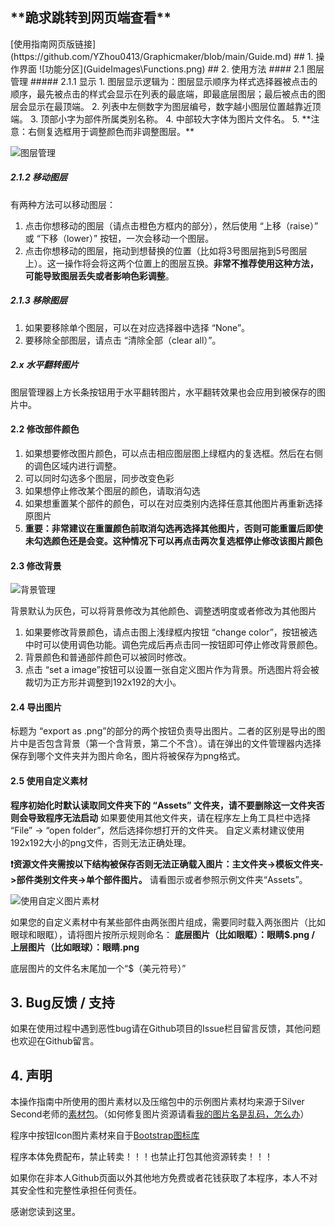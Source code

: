 <h2>**跪求跳转到网页端查看**</h2>
[使用指南网页版链接](https://github.com/YZhou0413/Graphicmaker/blob/main/Guide.md)
## 1. 操作界面
![功能分区](GuideImages\Functions.png)
## 2. 使用方法
#### 2.1 图层管理
##### 2.1.1 显示
1. 图层显示逻辑为：图层显示顺序为样式选择器被点击的顺序，最先被点击的样式会显示在列表的最底端，即最底层图层；最后被点击的图层会显示在最顶端。
2. 列表中左侧数字为图层编号，数字越小图层位置越靠近顶端。
3. 顶部小字为部件所属类别名称。
4. 中部较大字体为图片文件名。
5. **注意：右侧复选框用于调整颜色而非调整图层。**

![图层管理](GuideImages\LayerManagerGuide.png)
##### 2.1.2 移动图层
有两种方法可以移动图层：
1. 点击你想移动的图层（请点击橙色方框内的部分），然后使用 “上移（raise）” 或 “下移（lower）” 按钮，一次会移动一个图层。
2. 点击你想移动的图层，拖动到想替换的位置（比如将3号图层拖到5号图层上）。这一操作将会将这两个位置上的图层互换。**非常不推荐使用这种方法，可能导致图层丢失或者影响色彩调整**。
##### 2.1.3 移除图层
1. 如果要移除单个图层，可以在对应选择器中选择 “None”。
2. 要移除全部图层，请点击 “清除全部（clear all）”。
##### 2.x 水平翻转图片
图层管理器上方长条按钮用于水平翻转图片，水平翻转效果也会应用到被保存的图片中。
#### 2.2 修改部件颜色
1. 如果想要修改图片颜色，可以点击相应图层图上绿框内的复选框。然后在右侧的调色区域内进行调整。
2. 可以同时勾选多个图层，同步改变色彩
3. 如果想停止修改某个图层的颜色，请取消勾选
4. 如果想重置某个部件的颜色，可以在对应类别内选择任意其他图片再重新选择原图片
5. **重要：非常建议在重置颜色前取消勾选再选择其他图片，否则可能重置后即使未勾选颜色还是会变。这种情况下可以再点击两次复选框停止修改该图片颜色**
#### 2.3 修改背景
![背景管理](GuideImages\bgcolor.png)

背景默认为灰色，可以将背景修改为其他颜色、调整透明度或者修改为其他图片
1. 如果要修改背景颜色，请点击图上浅绿框内按钮 “change color”，按钮被选中时可以使用调色功能。调色完成后再点击同一按钮即可停止修改背景颜色。
2. 背景颜色和普通部件颜色可以被同时修改。
3. 点击 “set a image”按钮可以设置一张自定义图片作为背景。所选图片将会被裁切为正方形并调整到192x192的大小。
#### 2.4 导出图片
标题为 “export as .png”的部分的两个按钮负责导出图片。二者的区别是导出的图片中是否包含背景（第一个含背景，第二个不含）。请在弹出的文件管理器内选择保存到哪个文件夹并为图片命名，图片将被保存为png格式。

#### 2.5 使用自定义素材
**程序初始化时默认读取同文件夹下的 “Assets” 文件夹，请不要删除这一文件夹否则会导致程序无法启动**
如果要使用其他文件夹，请在程序左上角工具栏中选择 “File” -> “open folder”，然后选择你想打开的文件夹。
自定义素材建议使用192x192大小的png文件，否则无法正确处理。

**❗资源文件夹需按以下结构被保存否则无法正确载入图片：主文件夹->模板文件夹->部件类别文件夹->单个部件图片。**
请看图示或者参照示例文件夹“Assets”。

![使用自定义图片素材](GuideImages\useotherfolder.png)

如果您的自定义素材中有某些部件由两张图片组成，需要同时载入两张图片（比如眼球和眼眶），请将图片按所示规则命名：
**底层图片（比如眼眶）：眼睛$.png / 上层图片（比如眼球）：眼睛.png**

底层图片的文件名末尾加一个“$（美元符号）”

## 3. Bug反馈 / 支持
如果在使用过程中遇到恶性bug请在Github项目的Issue栏目留言反馈，其他问题也欢迎在Github留言。

## 4. 声明
本操作指南中所使用的图片素材以及压缩包中的示例图片素材均来源于Silver Second老师的[素材包](https://silversecond.com/WolfRPGEditor/Download.html#0)。（如何修复图片资源请看[我的图片名是乱码，怎么办](FixPic.md)）

程序中按钮Icon图片素材来自于[Bootstrap图标库](https://icons.bootcss.com/)

程序本体免费配布，禁止转卖！！！也禁止打包其他资源转卖！！！

如果你在非本人Github页面以外其他地方免费或者花钱获取了本程序，本人不对其安全性和完整性承担任何责任。

 

感谢您读到这里。